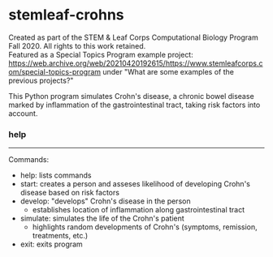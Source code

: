 # stemleaf-crohns
Created as part of the STEM & Leaf Corps Computational Biology Program Fall 2020. All rights to this work retained.\
Featured as a Special Topics Program example project: https://web.archive.org/web/20210420192615/https://www.stemleafcorps.com/special-topics-program under "What are some examples of the previous projects?"

This Python program simulates Crohn's disease, a chronic bowel disease marked by inflammation of the gastrointestinal tract, taking risk factors into account.

### help
---
Commands: 
- help: lists commands
- start: creates a person and asseses likelihood of developing Crohn's disease based on risk factors
- develop: "develops" Crohn's disease in the person
  - establishes location of inflammation along gastrointestinal tract
- simulate: simulates the life of the Crohn's patient
  - highlights random developments of Crohn's (symptoms, remission, treatments, etc.)
- exit: exits program
